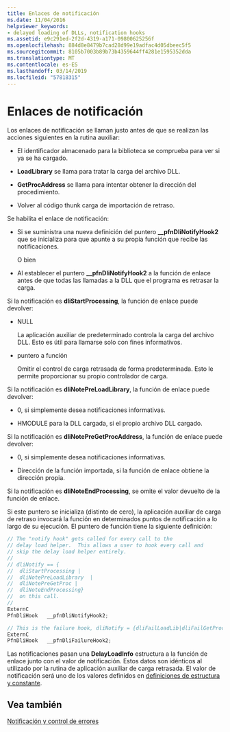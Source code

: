 ```yaml
---
title: Enlaces de notificación
ms.date: 11/04/2016
helpviewer_keywords:
- delayed loading of DLLs, notification hooks
ms.assetid: e9c291ed-2f2d-4319-a171-09800625256f
ms.openlocfilehash: 884d8e8479b7cad28d99e19adfac4d05dbeec5f5
ms.sourcegitcommit: 8105b7003b89b73b4359644ff4281e1595352dda
ms.translationtype: MT
ms.contentlocale: es-ES
ms.lasthandoff: 03/14/2019
ms.locfileid: "57818315"
---
```

# <a name="notification-hooks"></a>Enlaces de notificación

Los enlaces de notificación se llaman justo antes de que se realizan las acciones siguientes en la rutina auxiliar:

- El identificador almacenado para la biblioteca se comprueba para ver si ya se ha cargado.

- **LoadLibrary** se llama para tratar la carga del archivo DLL.

- **GetProcAddress** se llama para intentar obtener la dirección del procedimiento.

- Volver al código thunk carga de importación de retraso.

Se habilita el enlace de notificación:

- Si se suministra una nueva definición del puntero **__pfnDliNotifyHook2** que se inicializa para que apunte a su propia función que recibe las notificaciones.

   O bien

- Al establecer el puntero **__pfnDliNotifyHook2** a la función de enlace antes de que todas las llamadas a la DLL que el programa es retrasar la carga.

Si la notificación es **dliStartProcessing**, la función de enlace puede devolver:

- NULL

   La aplicación auxiliar de predeterminado controla la carga del archivo DLL. Esto es útil para llamarse solo con fines informativos.

- puntero a función

   Omitir el control de carga retrasada de forma predeterminada. Esto le permite proporcionar su propio controlador de carga.

Si la notificación es **dliNotePreLoadLibrary**, la función de enlace puede devolver:

- 0, si simplemente desea notificaciones informativas.

- HMODULE para la DLL cargada, si el propio archivo DLL cargado.

Si la notificación es **dliNotePreGetProcAddress**, la función de enlace puede devolver:

- 0, si simplemente desea notificaciones informativas.

- Dirección de la función importada, si la función de enlace obtiene la dirección propia.

Si la notificación es **dliNoteEndProcessing**, se omite el valor devuelto de la función de enlace.

Si este puntero se inicializa (distinto de cero), la aplicación auxiliar de carga de retraso invocará la función en determinados puntos de notificación a lo largo de su ejecución. El puntero de función tiene la siguiente definición:

```C
// The "notify hook" gets called for every call to the
// delay load helper.  This allows a user to hook every call and
// skip the delay load helper entirely.
//
// dliNotify == {
//  dliStartProcessing |
//  dliNotePreLoadLibrary  |
//  dliNotePreGetProc |
//  dliNoteEndProcessing}
//  on this call.
//
ExternC
PfnDliHook   __pfnDliNotifyHook2;

// This is the failure hook, dliNotify = {dliFailLoadLib|dliFailGetProc}
ExternC
PfnDliHook   __pfnDliFailureHook2;
```

Las notificaciones pasan una **DelayLoadInfo** estructura a la función de enlace junto con el valor de notificación. Estos datos son idénticos al utilizado por la rutina de aplicación auxiliar de carga retrasada. El valor de notificación será uno de los valores definidos en [definiciones de estructura y constante](structure-and-constant-definitions.md).

## <a name="see-also"></a>Vea también

[Notificación y control de errores](error-handling-and-notification.md)
